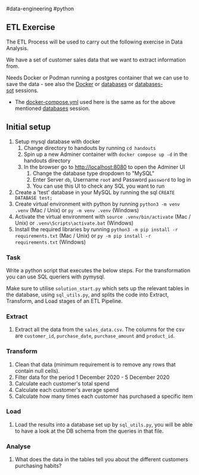 #data-engineering #python 

## ETL Exercise

The ETL Process will be used to carry out the following exercise in Data Analysis.

We have a set of customer sales data that we want to extract information from.

Needs Docker or Podman running a postgres container that we can use to save the data - see also the [Docker](https://www.odwebp.svc.ms/docker/) or [databases](https://www.odwebp.svc.ms/databases/) or [databases-sot](https://www.odwebp.svc.ms/databases-sot/) sessions.

- The [docker-compose.yml](https://www.odwebp.svc.ms/handouts/docker-compose.yml) used here is the same as for the above mentioned [databases](https://www.odwebp.svc.ms/databases/) session.

## Initial setup

1. Setup mysql database with docker
    1. Change directory to handouts by running `cd handouts`
    2. Spin up a new Adminer container with `docker compose up -d` in the handouts directory
    3. In the browser go to [http://localhost:8080](http://localhost:8080/) to open the Adminer UI
        1. Change the database type dropdown to "MySQL"
        2. Enter Server `db`, Username `root` and Password `password` to log in
        3. You can use this UI to check any SQL you want to run
2. Create a 'test' database in your MySQL by running the sql `CREATE DATABASE test;`
3. Create virtual environment with python by running `python3 -m venv .venv` (Mac / Unix) or `py -m venv .venv` (Windows)
4. Activate the virtual environment with `source .venv/bin/activate` (Mac / Unix) or `.venv\Scripts\activate.bat` (Windows)
5. Install the required libraries by running `python3 -m pip install -r requirements.txt` (Mac / Unix) or `py -m pip install -r requirements.txt` (Windows)

### Task

Write a python script that executes the below steps. For the transformation you can use SQL queriers with pymysql.

Make sure to utilise `solution_start.py` which sets up the relevant tables in the database, using `sql_utils.py`, and splits the code into Extract, Transform, and Load stages of an ETL Pipeline.

### Extract

1. Extract all the data from the `sales_data.csv`. The columns for the csv are `customer_id`, `purchase_date`, `purchase_amount` and `product_id`.

### Transform

1. Clean that data (minimum requirement is to remove any rows that contain null cells).
2. Filter data for the period 1 December 2020 - 5 December 2020
3. Calculate each customer's total spend
4. Calculate each customer's average spend
5. Calculate how many times each customer has purchased a specific item

### Load

1. Load the results into a database set up by `sql_utils.py`, you will be able to have a look at the DB schema from the queries in that file.

### Analyse

1. What does the data in the tables tell you about the different customers purchasing habits?